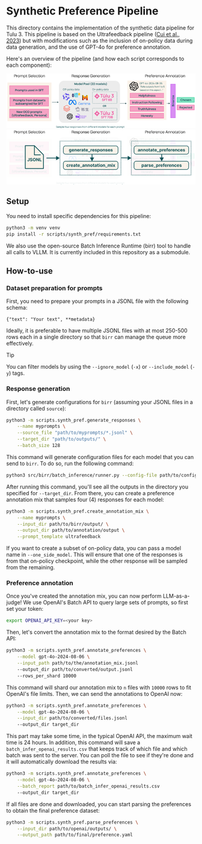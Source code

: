 # Synthetic Preference Pipeline

This directory contains the implementation of the synthetic data pipeline for Tulu 3.
This pipeline is based on the Ultrafeedback pipeline ([Cui et al., 2023](https://arxiv.org/abs/2310.01377)) but with modifications such as the inclusion of on-policy data during data generation, and the use of GPT-4o for preference annotation.

Here's an overview of the pipeline (and how each script corresponds to each component):

![](scripts/synth_pref/assets/ufpp_pipeline_v2_normal.png)
![](scripts/synth_pref/assets/ufpp_pipeline_v2_code.png)

## Setup

You need to install specific dependencies for this pipeline:

```sh
python3 -m venv venv
pip install -r scripts/synth_pref/requirements.txt
```

We also use the open-source Batch Inference Runtime (birr) tool to handle all calls to VLLM.
It is currently included in this repository as a submodule.

## How-to-use

### Dataset preparation for prompts

First, you need to prepare your prompts in a JSONL file with the following schema:

```
{"text": "Your text", **metadata}
```

Ideally, it is preferable to have multiple JSONL files with at most 250-500 rows each in a single directory so that `birr` can manage the queue more effectively.

> [!TIP]
> You can filter models by using the `--ignore_model` (`-x`) or `--include_model` (`-y`) tags.

### Response generation

First, let's generate configurations for `birr` (assuming your JSONL files in a directory called `source`):

```sh
python3 -m scripts.synth_pref.generate_responses \
    --name myprompts \
    --source_file "path/to/myprompts/*.jsonl" \
    --target_dir "path/to/outputs/" \
    --batch_size 128
```

This command will generate configuration files for each model that you can send to `birr`.
To do so, run the following command:

```sh
python3 src/birr/batch_inference/runner.py --config-file path/to/config/file.yaml
```

After running this command, you'll see all the outputs in the directory you specified for `--target_dir`.
From there, you can create a preference annotation mix that samples four (4) responses for each model:

```sh
python3 -m scripts.synth_pref.create_annotation_mix \
    --name myprompts \
    --input_dir path/to/birr/output/ \
    --output_dir path/to/annotation/output \
    --prompt_template ultrafeedback
```

If you want to create a subset of on-policy data, you can pass a model name in `--one_side_model`.
This will ensure that one of the responses is from that on-policy checkpoint, while the other response will be sampled from the remaining.

### Preference annotation

Once you've created the annotation mix, you can now perform LLM-as-a-judge!
We use OpenAI's Batch API to query large sets of prompts, so first set your token:

```sh
export OPENAI_API_KEY=<your key>
```

Then, let's convert the annotation mix to the format desired by the Batch API:

```sh
python3 -m scripts.synth_pref.annotate_preferences \
    --model gpt-4o-2024-08-06 \
    --input_path path/to/the/annotation_mix.jsonl
    --output_dir path/to/converted/output.jsonl
    --rows_per_shard 10000
```

This command will shard our annotation mix to `n` files with `10000` rows to fit OpenAI's file limits.
Then, we can send the annotations to OpenAI now:

```sh
python3 -m scripts.synth_pref.annotate_preferences \
    --model gpt-4o-2024-08-06 \
    --input_dir path/to/converted/files.jsonl
    --output_dir target_dir
```

This part may take some time, in the typical OpenAI API, the maximum wait time is 24 hours.
In addition, this command will save a `batch_infer_openai_results.csv` that keeps track of which file and which batch was sent to the server.
You can poll the file to see if they're done and it will automatically download the results via:

```sh
python3 -m scripts.synth_pref.annotate_preferences \
    --model gpt-4o-2024-08-06 \
    --batch_report path/to/batch_infer_openai_results.csv
    --output_dir target_dir
```

If all files are done and downloaded, you can start parsing the preferences to obtain the final preference dataset:

```sh
python3 -m scripts.synth_pref.parse_preferences \
    --input_dir path/to/openai/outputs/ \
    --output_path path/to/final/preference.yaml
```
